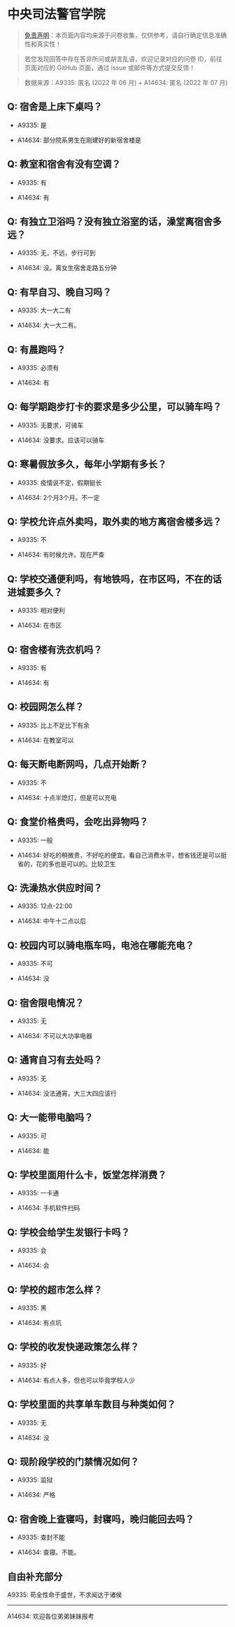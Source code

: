 # 中央司法警官学院

> [免责声明](https://colleges.chat/#_3)：本页面内容均来源于问卷收集，仅供参考，请自行确定信息准确性和真实性！

> 若您发现回答中存在答非所问或胡言乱语，欢迎记录对应的问卷 ID，前往页面对应的 GitHub 页面，通过 issue 或邮件等方式提交反馈！

> 数据来源：A9335: 匿名 (2022 年 06 月) + A14634: 匿名 (2022 年 07 月)

## Q: 宿舍是上床下桌吗？

- A9335: 是

- A14634: 部分院系男生在刚建好的新宿舍楼是

## Q: 教室和宿舍有没有空调？

- A9335: 有

- A14634: 有

## Q: 有独立卫浴吗？没有独立浴室的话，澡堂离宿舍多远？

- A9335: 无，不远，步行可到

- A14634: 没。离女生宿舍走路五分钟

## Q: 有早自习、晚自习吗？

- A9335: 大一大二有

- A14634: 大一大二有。

## Q: 有晨跑吗？

- A9335: 必须有

- A14634: 有

## Q: 每学期跑步打卡的要求是多少公里，可以骑车吗？

- A9335: 无要求，可骑车

- A14634: 没要求。应该可以骑车

## Q: 寒暑假放多久，每年小学期有多长？

- A9335: 疫情说不定，假期挺长

- A14634: 2个月3个月。不一定

## Q: 学校允许点外卖吗，取外卖的地方离宿舍楼多远？

- A9335: 不

- A14634: 有时候允许。现在严查

## Q: 学校交通便利吗，有地铁吗，在市区吗，不在的话进城要多久？

- A9335: 相对便利

- A14634: 在市区

## Q: 宿舍楼有洗衣机吗？

- A9335: 有

- A14634: 有

## Q: 校园网怎么样？

- A9335: 比上不足比下有余

- A14634: 在教室可以

## Q: 每天断电断网吗，几点开始断？

- A9335: 不

- A14634: 十点半熄灯，但是可以充电

## Q: 食堂价格贵吗，会吃出异物吗？

- A9335: 一般

- A14634: 好吃的稍微贵，不好吃的便宜。看自己消费水平，想省钱还是可以挺省的，花的多也是可以的。比较卫生

## Q: 洗澡热水供应时间？

- A9335: 12点-22:00

- A14634: 中午十二点以后

## Q: 校园内可以骑电瓶车吗，电池在哪能充电？

- A9335: 不可

- A14634: 没

## Q: 宿舍限电情况？

- A9335: 无

- A14634: 不可以大功率电器

## Q: 通宵自习有去处吗？

- A9335: 无

- A14634: 没法通宵。大三大四应该行

## Q: 大一能带电脑吗？

- A9335: 可

- A14634: 能

## Q: 学校里面用什么卡，饭堂怎样消费？

- A9335: 一卡通

- A14634: 手机软件扫码

## Q: 学校会给学生发银行卡吗？

- A9335: 会

- A14634: 会

## Q: 学校的超市怎么样？

- A9335: 黑

- A14634: 有点坑

## Q: 学校的收发快递政策怎么样？

- A9335: 好

- A14634: 有点人多，但也可以毕竟学校人少

## Q: 学校里面的共享单车数目与种类如何？

- A9335: 无

- A14634: 没

## Q: 现阶段学校的门禁情况如何？

- A9335: 监狱

- A14634: 严格

## Q: 宿舍晚上查寝吗，封寝吗，晚归能回去吗？

- A9335: 查封不能

- A14634: 查寝。不能。

## 自由补充部分

A9335: 苟全性命于盛世，不求闻达于诸侯

***

A14634: 欢迎各位弟弟妹妹报考